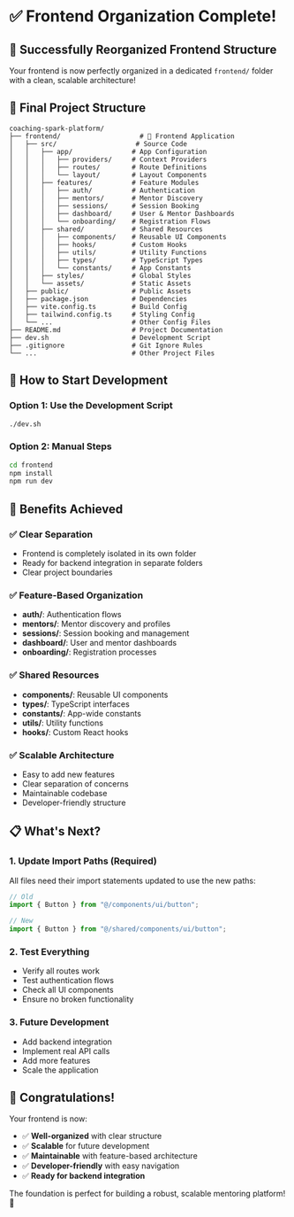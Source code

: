 # ✅ Frontend Organization Complete!

## 🎉 Successfully Reorganized Frontend Structure

Your frontend is now perfectly organized in a dedicated `frontend/` folder with a clean, scalable architecture!

## 📁 Final Project Structure

```
coaching-spark-platform/
├── frontend/                    # 🎯 Frontend Application
│   ├── src/                    # Source Code
│   │   ├── app/               # App Configuration
│   │   │   ├── providers/     # Context Providers
│   │   │   ├── routes/        # Route Definitions
│   │   │   └── layout/        # Layout Components
│   │   ├── features/          # Feature Modules
│   │   │   ├── auth/          # Authentication
│   │   │   ├── mentors/       # Mentor Discovery
│   │   │   ├── sessions/      # Session Booking
│   │   │   ├── dashboard/     # User & Mentor Dashboards
│   │   │   └── onboarding/    # Registration Flows
│   │   ├── shared/            # Shared Resources
│   │   │   ├── components/    # Reusable UI Components
│   │   │   ├── hooks/         # Custom Hooks
│   │   │   ├── utils/         # Utility Functions
│   │   │   ├── types/         # TypeScript Types
│   │   │   └── constants/     # App Constants
│   │   ├── styles/            # Global Styles
│   │   └── assets/            # Static Assets
│   ├── public/                # Public Assets
│   ├── package.json           # Dependencies
│   ├── vite.config.ts         # Build Config
│   ├── tailwind.config.ts     # Styling Config
│   └── ...                    # Other Config Files
├── README.md                  # Project Documentation
├── dev.sh                     # Development Script
├── .gitignore                 # Git Ignore Rules
└── ...                        # Other Project Files
```

## 🚀 How to Start Development

### Option 1: Use the Development Script
```bash
./dev.sh
```

### Option 2: Manual Steps
```bash
cd frontend
npm install
npm run dev
```

## 🎯 Benefits Achieved

### ✅ **Clear Separation**
- Frontend is completely isolated in its own folder
- Ready for backend integration in separate folders
- Clear project boundaries

### ✅ **Feature-Based Organization**
- **auth/**: Authentication flows
- **mentors/**: Mentor discovery and profiles
- **sessions/**: Session booking and management
- **dashboard/**: User and mentor dashboards
- **onboarding/**: Registration processes

### ✅ **Shared Resources**
- **components/**: Reusable UI components
- **types/**: TypeScript interfaces
- **constants/**: App-wide constants
- **utils/**: Utility functions
- **hooks/**: Custom React hooks

### ✅ **Scalable Architecture**
- Easy to add new features
- Clear separation of concerns
- Maintainable codebase
- Developer-friendly structure

## 📋 What's Next?

### 1. **Update Import Paths** (Required)
All files need their import statements updated to use the new paths:

```typescript
// Old
import { Button } from "@/components/ui/button";

// New
import { Button } from "@/shared/components/ui/button";
```

### 2. **Test Everything**
- Verify all routes work
- Test authentication flows
- Check all UI components
- Ensure no broken functionality

### 3. **Future Development**
- Add backend integration
- Implement real API calls
- Add more features
- Scale the application

## 🎊 Congratulations!

Your frontend is now:
- ✅ **Well-organized** with clear structure
- ✅ **Scalable** for future development
- ✅ **Maintainable** with feature-based architecture
- ✅ **Developer-friendly** with easy navigation
- ✅ **Ready for backend integration**

The foundation is perfect for building a robust, scalable mentoring platform! 🚀 